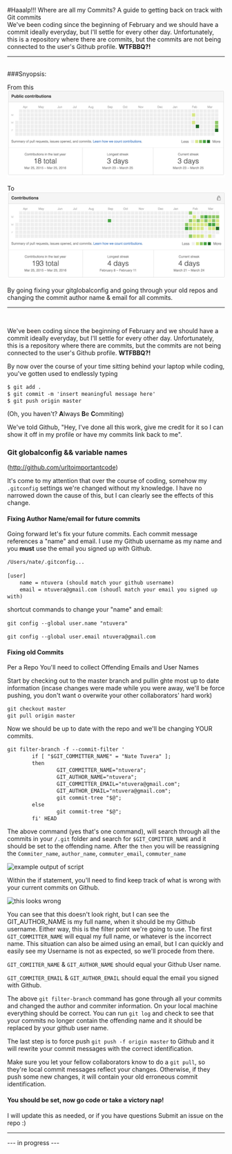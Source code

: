#Haaalp!!! Where are all my Commits?
A guide to getting back on track with Git commits<br>
We've been coding since the beginning of February and we should have a commit ideally everyday, but I'll settle for every other day.  Unfortunately, this is a repository where there are commits, but the commits are not being connected to the user's Github profile. **WTFBBQ?!**
___
<BR>
###Snyopsis:

From this
![where are all my commits?](assets/images/No_commits_profile.png "Not actually mine")

To
![there they are!](assets/images/Commits_profile.png "Just for display ")

By going fixing your gitglobalconfig and going through your old repos and changing the commit author name & email for all commits.
___

<br>


We've been coding since the beginning of February and we should have a commit ideally everyday, but I'll settle for every other day.  Unfortunately, this is a repository where there are commits, but the commits are not being connected to the user's Github profile. **WTFBBQ?!**
<br>

By now over the course of your time sitting behind your laptop while coding, you've gotten used to endlessly typing 

```
$ git add . 
$ git commit -m 'insert meaningful message here'
$ git push origin master
```
(Oh, you haven't? **A**lways **B**e **C**ommiting)  

We've told Github, "Hey, I've done all this work, give me credit for it so I can show it off in my profile or have my commits link back to me".  

### Git globalconfig && variable names

(http://github.com/urltoimportantcode)

It's come to my attention that over the course of coding, somehow my ```.gitconfig``` settings we're changed without my knowledge.  I have no narrowed down the cause of this, but I can clearly see the effects of this change.  




#### Fixing Author Name/email for future commits

Going forward let's fix your future commits.  Each commit message references a "name" and email.  I use my Github username as my name and you **must** use the email you signed up with Github.

```
/Users/nate/.gitconfig...

[user]
	name = ntuvera (should match your github username)
	email = ntuvera@gmail.com (shoudl match your email you signed up with)
```

shortcut commands to change your "name" and email:

```git config --global user.name "ntuvera"```

```git config --global user.email ntuvera@gmail.com```


#### Fixing old Commits

Per a Repo You'll need to collect Offending Emails and User Names

Start by checking out to the master branch and pullin ghte most up to date information (incase changes were made while you were away, we'll be force pushing, you don't want o overwite your other collaborators' hard work)
```
git checkout master
git pull origin master
```

Now we should be up to date with the repo and we'll be changing YOUR commits.

```
git filter-branch -f --commit-filter '
        if [ "$GIT_COMMITTER_NAME" = "Nate Tuvera" ];
        then
                GIT_COMMITTER_NAME="ntuvera";
                GIT_AUTHOR_NAME="ntuvera";
                GIT_COMMITTER_EMAIL="ntuvera@gmail.com";
                GIT_AUTHOR_EMAIL="ntuvera@gmail.com";
                git commit-tree "$@";
        else
                git commit-tree "$@";
        fi' HEAD
```

The above command (yes that's one command), will search through all the commits in your ```/.git``` folder and search for ```$GIT_COMITTER_NAME``` and it should be set to the offending name.  After the `then` you will be reassigning the ```Commiter_name```, ```author_name```, ```commuter_email```, `commuter_name`


![example output of script](assets/images/Script_example.png "example of script running and then force pushing to repo")



Within the if statement, you'll need to find keep track of what is wrong with your current commits on Github.

![this looks wrong](assets/images/Commit_specific_error.png "In this case my email and name are both wrong")

You can see that this doesn't look right, but I can see the GIT_AUTHOR_NAME is my full name, when it should be my Github username.  Either way, this is the filter point we're going to use.
The first ```GIT_COMMITTER_NAME``` will equal my full name, or whatever is the incorrect name.  This situation can also be aimed using an email, but I can quickly and easily see my Username is not as expected, so we'll procede from there.

```GIT_COMIITER_NAME``` & ```GIT_AUTHOR_NAME``` should equal your Github User name.

```GIT_COMMITER_EMAIL``` & ```GIT_AUTHOR_EMAIL``` should equal the email you signed with Github.

The above ```git filter-branch``` command has gone through all your commits and changed the author and commiter information.  On your local machine everything should be correct.  You can run ```git log``` and check to see that your commits no longer contain the offending name and it should be replaced by your github user name.

The last step is to force push ```git push -f origin master``` to Github and it will rewrite your commit messages with the correct identification.

Make sure you let your fellow collaborators know to do a ```git pull```, so they're local commit messages reflect your changes.  Otherwise, if they push some new changes, it will contain your old erroneous commit identification.

#### You should be set, now go code or take a victory nap!
I will update this as needed, or if you have questions Submit an issue on the repo :)
***

--- in progress ---


